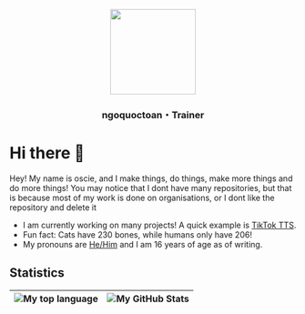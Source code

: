 <div><center>
    <p align="center"><img src="https://avatars.githubusercontent.com/ngoquoctoandev" height="150" width="150"></p>
    <h3 align="center">ngoquoctoan・Trainer</h3>
</div></center>


# Hi there 👋
Hey! My name is oscie, and I make things, do things, make more things and do more things!
You may notice that I dont have many repositories, but that is because most of my work is done on organisations, or I dont like the repository and delete it
- I am currently working on many projects! A quick example is [TikTok TTS](https://github.com/ngoquoctoandev/tiktok-voice).
- Fun fact: Cats have 230 bones, while humans only have 206!
- My pronouns are <a href="https://en.pronouns.page/he&him">He/Him</a> and I am 16 years of age as of writing.

## Statistics
|![My top language](https://github-readme-stats.vercel.app/api/top-langs/?username=ngoquoctoandev&show_icons=true&title_color=4F8CC9&text_color=9f9f9f&bg_color=00000000&hide_border=true&icon_color=00000000&count_private=true)|![My GitHub Stats](https://github-readme-stats.vercel.app/api?username=ngoquoctoandev&show_icons=true&title_color=4F8CC9&text_color=9f9f9f&bg_color=00000000&hide_border=true&icon_color=4F8CC9&count_private=true&show_icons=true)|
|-|-|
